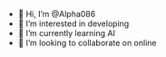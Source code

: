 - 👋 Hi, I’m @Alpha086
- 👀 I’m interested in developing
- 🌱 I’m currently learning AI
- 💞️ I’m looking to collaborate on online

<!---
Alpha086/Alpha086 is a ✨ special ✨ repository because its `README.md` (this file) appears on your GitHub profile.
You can click the Preview link to take a look at your changes.
--->
